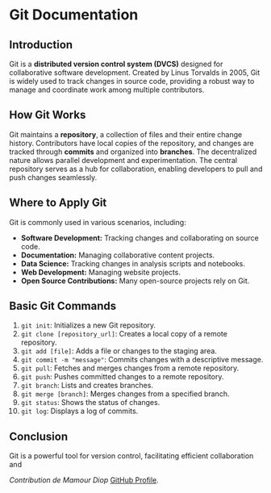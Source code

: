 # Git Documentation

## Introduction
Git is a **distributed version control system (DVCS)** designed for collaborative software development. Created by Linus Torvalds in 2005, Git is widely used to track changes in source code, providing a robust way to manage and coordinate work among multiple contributors.

## How Git Works
Git maintains a **repository**, a collection of files and their entire change history. Contributors have local copies of the repository, and changes are tracked through **commits** and organized into **branches**. The decentralized nature allows parallel development and experimentation. The central repository serves as a hub for collaboration, enabling developers to pull and push changes seamlessly.

## Where to Apply Git
Git is commonly used in various scenarios, including:

- **Software Development:** Tracking changes and collaborating on source code.
- **Documentation:** Managing collaborative content projects.
- **Data Science:** Tracking changes in analysis scripts and notebooks.
- **Web Development:** Managing website projects.
- **Open Source Contributions:** Many open-source projects rely on Git.

## Basic Git Commands
1. `git init`: Initializes a new Git repository.
2. `git clone [repository_url]`: Creates a local copy of a remote repository.
3. `git add [file]`: Adds a file or changes to the staging area.
4. `git commit -m "message"`: Commits changes with a descriptive message.
5. `git pull`: Fetches and merges changes from a remote repository.
6. `git push`: Pushes committed changes to a remote repository.
7. `git branch`: Lists and creates branches.
8. `git merge [branch]`: Merges changes from a specified branch.
9. `git status`: Shows the status of changes.
10. `git log`: Displays a log of commits.

## Conclusion
Git is a powerful tool for version control, facilitating efficient collaboration and

_Contribution de Mamour Diop_
[GitHub Profile](https://github.com/mdev98).
